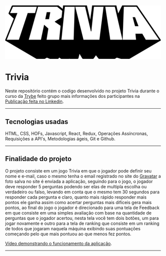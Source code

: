 ![](trivia.png)
# Trivia
Neste repositório contém o codigo desenvolvido no projeto Trivia durante o curso da [Trybe](https://www.betrybe.com/) feito grupo mais informações dos participantes na [Publicação feita no Linkedin](https://www.linkedin.com/feed/update/urn:li:activity:6938254810173317120/).

---

## Tecnologias usadas

HTML, CSS, HOFs, Javascript, React, Redux, Operações Assíncronas, Requisições a API's, Metodologias ágeis, Git e Github.

---

## Finalidade do projeto

O projeto consiste em um jogo Trivia em que o jogador pode definir seu nome e e-mail, caso o mesmo tenha o email registrado no site do [Gravatar](https://pt.gravatar.com/) a foto salva no site é enviada a aplicação, seguindo para o jogo, o jogador deve responder 5 perguntas podendo ser elas de multipla escolha ou verdadeiro ou falso, levando em conta que o mesmo tem 30 segundos para responder cada pergunta e claro, quanto mais rápido responder mais pontos ele ganha assim como acertar perguntas mais difíceis gera mais pontos, ao final do jogo o jogador é direcionado para uma tela de Feedback em que consiste em uma simples avaliação com base na quantidade de perguntas que o jogador acertou, nesta tela você tem dois botões, um para jogar novamente e outro para a tela de ranking que consiste em um ranking de todos que jogaram naquela máquina exibindo suas pontuações começando pelo que mais pontuou ao que menos fez pontos.

[Vídeo demonstrando o funcionamento da aplicação](https://www.linkedin.com/feed/update/urn:li:activity:6938254810173317120/).

---
